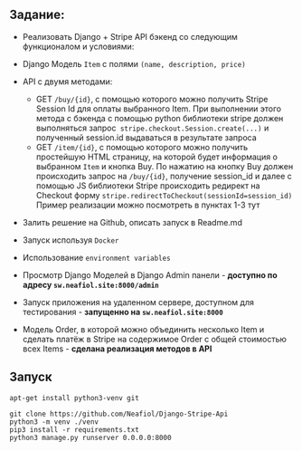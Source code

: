 Задание: 
----
* Реализовать Django + Stripe API бэкенд со следующим функционалом и условиями:
* Django Модель `Item` с полями `(name, description, price) `
* API с двумя методами:
    * GET `/buy/{id}`, c помощью которого можно получить Stripe Session Id для оплаты выбранного Item. При выполнении этого метода c бэкенда с помощью python библиотеки stripe должен выполняться запрос` stripe.checkout.Session.create(...)` и полученный session.id выдаваться в результате запроса
    *  GET `/item/{id}`, c помощью которого можно получить простейшую HTML страницу, на которой будет информация о выбранном `Item` и кнопка Buy. По нажатию на кнопку Buy должен происходить запрос на `/buy/{id}`, получение session_id и далее  с помощью JS библиотеки Stripe происходить редирект на Checkout форму `stripe.redirectToCheckout(sessionId=session_id)`
Пример реализации можно посмотреть в пунктах 1-3 тут

* Залить решение на Github, описать запуск в Readme.md

* Запуск используя `Docker`

* Использование `environment variables`

* Просмотр Django Моделей в Django Admin панели - __доступно по адресу `sw.neafiol.site:8000/admin`__

* Запуск приложения на удаленном сервере, доступном для тестирования - __запущенно на `sw.neafiol.site:8000`__

*  Модель Order, в которой можно объединить несколько Item и сделать платёж в Stripe на содержимое Order c общей стоимостью всех Items - __сделана реализация методов в API__


Запуск
----
```
apt-get install python3-venv git

git clone https://github.com/Neafiol/Django-Stripe-Api
python3 -m venv ./venv
pip3 install -r requirements.txt
python3 manage.py runserver 0.0.0.0:8000
```
